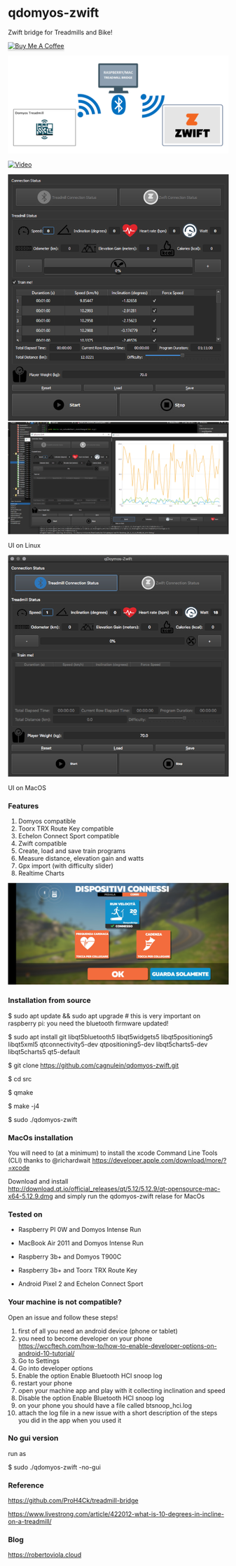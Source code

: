 # qdomyos-zwift
Zwift bridge for Treadmills and Bike!

<a href="https://www.buymeacoffee.com/cagnulein" target="_blank"><img src="https://www.buymeacoffee.com/assets/img/custom_images/orange_img.png" alt="Buy Me A Coffee" style="height: 41px !important;width: 174px !important;box-shadow: 0px 3px 2px 0px rgba(190, 190, 190, 0.5) !important;-webkit-box-shadow: 0px 3px 2px 0px rgba(190, 190, 190, 0.5) !important;" ></a>

![UI](docs/treadmill-bridge-schema.png)

[![Video](https://img.youtube.com/vi/GgG3dMhmo2Y/0.jpg)](https://www.youtube.com/watch?v=GgG3dMhmo2Y)

![UI](docs/ui.png)
![UI](docs/realtime-chart.png)

UI on Linux

![UI](docs/ui-mac.png)

UI on MacOS

### Features

1. Domyos compatible
2. Toorx TRX Route Key compatible
3. Echelon Connect Sport compatible
4. Zwift compatible
5. Create, load and save train programs
6. Measure distance, elevation gain and watts
7. Gpx import (with difficulty slider)
8. Realtime Charts

![First Success](docs/first_success.jpg)

### Installation from source

$ sudo apt update && sudo apt upgrade # this is very important on raspberry pi: you need the bluetooth firmware updated!

$ sudo apt install git libqt5bluetooth5 libqt5widgets5 libqt5positioning5 libqt5xml5 qtconnectivity5-dev qtpositioning5-dev libqt5charts5-dev libqt5charts5 qt5-default

$ git clone https://github.com/cagnulein/qdomyos-zwift.git

$ cd src

$ qmake

$ make -j4

$ sudo ./qdomyos-zwift

### MacOs installation

You will need to (at a minimum) to install the xcode Command Line Tools (CLI) thanks to @richardwait
https://developer.apple.com/download/more/?=xcode

Download and install http://download.qt.io/official_releases/qt/5.12/5.12.9/qt-opensource-mac-x64-5.12.9.dmg and simply run the qdomyos-zwift relase for MacOs

### Tested on

- Raspberry PI 0W and Domyos Intense Run

- MacBook Air 2011 and Domyos Intense Run

- Raspberry 3b+ and Domyos T900C

- Raspberry 3b+ and Toorx TRX Route Key

- Android Pixel 2 and Echelon Connect Sport


### Your machine is not compatible?

Open an issue and follow these steps!

1. first of all you need an android device (phone or tablet)
2. you need to become developer on your phone https://wccftech.com/how-to/how-to-enable-developer-options-on-android-10-tutorial/
3. Go to Settings
4. Go into developer options
5. Enable the option Enable Bluetooth HCI snoop log
6. restart your phone
7. open your machine app and play with it collecting inclination and speed
8. Disable the option Enable Bluetooth HCI snoop log
9. on your phone you should have a file called btsnoop_hci.log
10. attach the log file in a new issue with a short description of the steps you did in the app when you used it

### No gui version

run as

$ sudo ./qdomyos-zwift -no-gui

### Reference

https://github.com/ProH4Ck/treadmill-bridge

https://www.livestrong.com/article/422012-what-is-10-degrees-in-incline-on-a-treadmill/

### Blog

https://robertoviola.cloud
